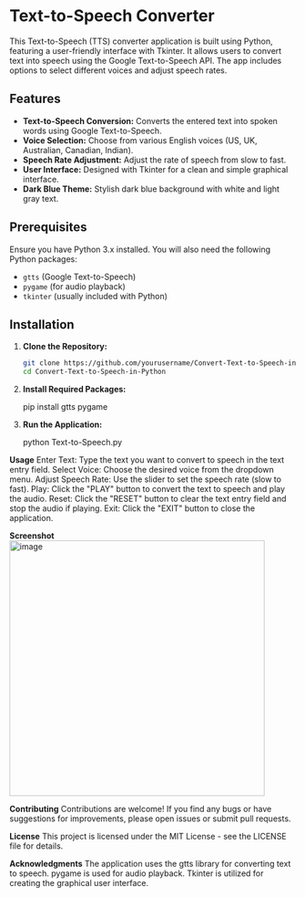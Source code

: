 # Text-to-Speech Converter

This Text-to-Speech (TTS) converter application is built using Python, featuring a user-friendly interface with Tkinter. It allows users to convert text into speech using the Google Text-to-Speech API. The app includes options to select different voices and adjust speech rates.

## Features

- **Text-to-Speech Conversion:** Converts the entered text into spoken words using Google Text-to-Speech.
- **Voice Selection:** Choose from various English voices (US, UK, Australian, Canadian, Indian).
- **Speech Rate Adjustment:** Adjust the rate of speech from slow to fast.
- **User Interface:** Designed with Tkinter for a clean and simple graphical interface.
- **Dark Blue Theme:** Stylish dark blue background with white and light gray text.

## Prerequisites

Ensure you have Python 3.x installed. You will also need the following Python packages:

- `gtts` (Google Text-to-Speech)
- `pygame` (for audio playback)
- `tkinter` (usually included with Python)

## Installation

1. **Clone the Repository:**

   ```sh
   git clone https://github.com/yourusername/Convert-Text-to-Speech-in-Python.git
   cd Convert-Text-to-Speech-in-Python
2. **Install Required Packages:**

   pip install gtts pygame
3. **Run the Application:**

   python Text-to-Speech.py

**Usage**
Enter Text: Type the text you want to convert to speech in the text entry field.
Select Voice: Choose the desired voice from the dropdown menu.
Adjust Speech Rate: Use the slider to set the speech rate (slow to fast).
Play: Click the "PLAY" button to convert the text to speech and play the audio.
Reset: Click the "RESET" button to clear the text entry field and stop the audio if playing.
Exit: Click the "EXIT" button to close the application.

**Screenshot**
<img width="448" alt="image" src="https://github.com/user-attachments/assets/ec7a1391-bf6e-4146-829f-3f8c6245c0f7">

**Contributing**
Contributions are welcome! If you find any bugs or have suggestions for improvements, please open issues or submit pull requests.

**License**
This project is licensed under the MIT License - see the LICENSE file for details.

**Acknowledgments**
The application uses the gtts library for converting text to speech.
pygame is used for audio playback.
Tkinter is utilized for creating the graphical user interface.


